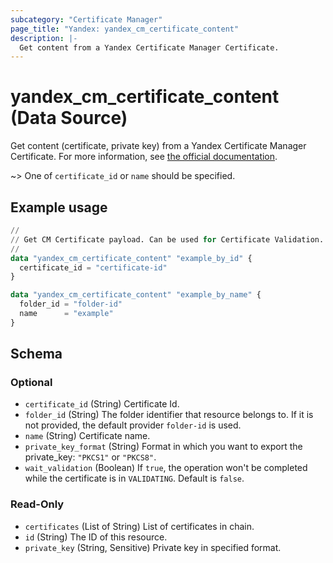 ```yaml
---
subcategory: "Certificate Manager"
page_title: "Yandex: yandex_cm_certificate_content"
description: |-
  Get content from a Yandex Certificate Manager Certificate.
---
```


# yandex_cm_certificate_content (Data Source)

Get content (certificate, private key) from a Yandex Certificate Manager Certificate. For more information, see [the official documentation](https://yandex.cloud/docs/certificate-manager/concepts/).

~> One of `certificate_id` or `name` should be specified.

## Example usage

```terraform
// 
// Get CM Certificate payload. Can be used for Certificate Validation.
//
data "yandex_cm_certificate_content" "example_by_id" {
  certificate_id = "certificate-id"
}

data "yandex_cm_certificate_content" "example_by_name" {
  folder_id = "folder-id"
  name      = "example"
}
```

<!-- schema generated by tfplugindocs -->
## Schema

### Optional

- `certificate_id` (String) Certificate Id.
- `folder_id` (String) The folder identifier that resource belongs to. If it is not provided, the default provider `folder-id` is used.
- `name` (String) Certificate name.
- `private_key_format` (String) Format in which you want to export the private_key: `"PKCS1"` or `"PKCS8"`.
- `wait_validation` (Boolean) If `true`, the operation won't be completed while the certificate is in `VALIDATING`. Default is `false`.

### Read-Only

- `certificates` (List of String) List of certificates in chain.
- `id` (String) The ID of this resource.
- `private_key` (String, Sensitive) Private key in specified format.
